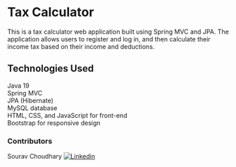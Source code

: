 # Tax Calculator
This is a tax calculator web application built using Spring MVC and JPA. The application allows users to register and log in, and then calculate their income tax based on their income and deductions.

## Technologies Used
Java 19  
Spring MVC  
JPA (Hibernate)  
MySQL database  
HTML, CSS, and JavaScript for front-end  
Bootstrap for responsive design

### Contributors  
Sourav Choudhary [<img src="https://i.stack.imgur.com/gVE0j.png" alt="Linkedin">](https://www.linkedin.com/in/sourav009/)